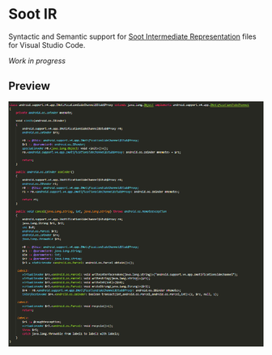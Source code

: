 # Soot IR

Syntactic and Semantic support for [Soot Intermediate Representation](https://github.com/soot-oss/soot) files for Visual Studio Code.

*Work in progress*

## Preview


![Jimple](https://raw.githubusercontent.com/kaftejiman/soot-ir-vscode-language-support/main/images/sootIR_jimple_syntax.png)
